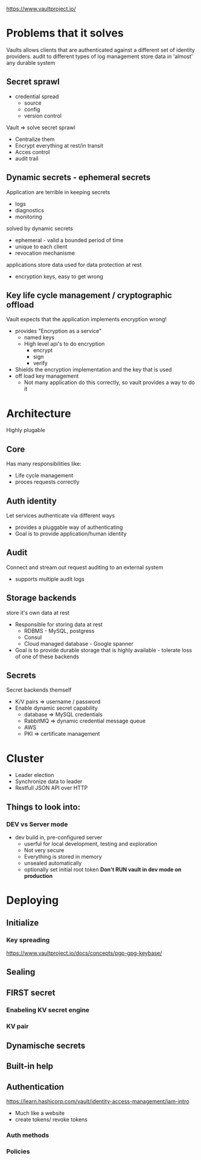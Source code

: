 https://www.vaultproject.io/
# Problems that it solves

Vaults allows clients that are authenticated against a different set of identity providers.
audit to different types of log management
store data in 'almost' any durable system

## Secret sprawl
- credential spread
    - source
    - config
    - version control

Vault => solve secret sprawl
-   Centralize them
-   Encrypt everything at rest/in transit
-   Acces control
-   audit trail

## Dynamic secrets - ephemeral secrets
Application are terrible in keeping secrets
- logs
- diagnostics
- monitoring

solved by dynamic secrets
- ephemeral - valid a bounded period of time
- unique to each client
- revocation mechanisme

applications store data used for data protection at rest
- encryption keys, easy to get wrong

## Key life cycle management / cryptographic offload
Vault expects that the application implements encryption wrong!
- provides "Encryption as a service"
    - named keys
    - High level api's to do encryption
        - encrypt
        - sign
        - verify
- Shields the encryption implementation and the key that is used 
- off load key management
    - Not many application do this correctly, so vault provides a way to do it


# Architecture
Highly plugable
## Core
Has many responsibilities like:
- Life cycle management
- proces requests correctly

## Auth identity
Let services authenticate via different ways
- provides a pluggable way of authenticating 
- Goal is to provide application/human identity

## Audit
Connect and stream out request auditing to an external system
- supports multiple audit logs

## Storage backends
store it's own data at rest
- Responsible for storing data at rest
    - RDBMS - MySQL, postgress
    - Consul
    - Cloud managed database - Google spanner
- Goal is to provide durable storage that is highly available - tolerate loss of one of these backends

## Secrets
Secret backends themself
- K/V pairs => username / password
- Enable dynamic secret capability
    - database => MySQL credentials 
    - RabbitMQ => dynamic credential message queue
    - AWS
    - PKI => certificate management

# Cluster
- Leader election
- Synchronize data to leader
- Restfull JSON API over HTTP

## Things to look into:
### DEV vs Server mode
- dev
build in, pre-configured server
    - userful for local development, testing and exploration
    - Not very secure
    - Everything is stored in memory
    - unsealed automatically
    - optionally set initial root token
**Don't RUN vault in dev mode on production**


# Deploying

## Initialize
### Key spreading
https://www.vaultproject.io/docs/concepts/pgp-gpg-keybase/

## Sealing

## FIRST secret
### Enabeling KV secret engine
### KV pair

## Dynamische secrets

## Built-in help

## Authentication
https://learn.hashicorp.com/vault/identity-access-management/iam-intro
- Much like a website
- create tokens/ revoke tokens

### Auth methods

### Policies

















    